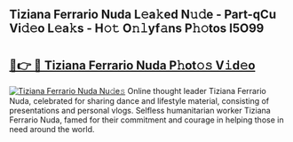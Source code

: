 ## Tiziana Ferrario Nuda L𝚎a𝚔ed N𝚞𝚍e - Part-qCu Vi𝚍𝚎o L𝚎a𝚔s - H𝚘𝚝 O𝚗𝚕yf𝚊ns P𝚑𝚘tos I5O99

# <h2><a href="http://kf1fug.oniu.top/?m=Tiziana+Ferrario+Nuda">🔗👉 🔴 Tiziana Ferrario Nuda P𝚑ot𝚘𝚜 V𝚒d𝚎o</a></h2>

[![Tiziana Ferrario Nuda Nu𝚍e𝚜](https://i.imgur.com/0qMVB7G.gif)](http://kf1fug.oniu.top/?m=Tiziana+Ferrario+Nuda)
Online thought leader Tiziana Ferrario Nuda, celebrated for sharing dance and lifestyle material, consisting of presentations and personal vlogs. Selfless humanitarian worker Tiziana Ferrario Nuda, famed for their commitment and courage in helping those in need around the world.  
